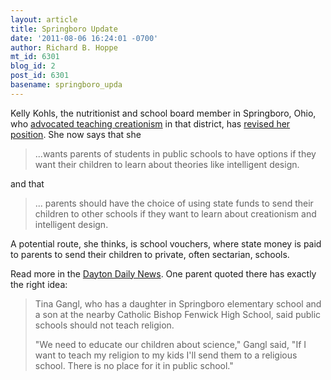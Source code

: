 ```yaml
---
layout: article
title: Springboro Update
date: '2011-08-06 16:24:01 -0700'
author: Richard B. Hoppe
mt_id: 6301
blog_id: 2
post_id: 6301
basename: springboro_upda
---
```

Kelly Kohls, the nutritionist and school board member in Springboro, Ohio, who [advocated teaching creationism](http://pandasthumb.org/archives/2011/08/another-year-an.html) in that district, has [revised her position](http://www.daytondailynews.com/news/dayton-news/official-vouchers-could-be-creationism-option-1223769.html).  She now says that she 

> ...wants parents of students in public schools to have options if they want their children to learn about theories like intelligent design.

and that

> ... parents should have the choice of using state funds to send their children to other schools if they want to learn about creationism and intelligent design.

A potential route, she thinks, is school vouchers, where state money is paid to parents to send their children to private, often sectarian, schools.

Read more in the [Dayton Daily News](http://www.daytondailynews.com/news/dayton-news/official-vouchers-could-be-creationism-option-1223769.html).  One parent quoted there has exactly the right idea:

> Tina Gangl, who has a daughter in Springboro elementary school and a son at the nearby Catholic Bishop Fenwick High School, said public schools should not teach religion.
> 
> "We need to educate our children about science," Gangl said, "If I want to teach my religion to my kids I'll send them to a religious school. There is no place for it in public school."
